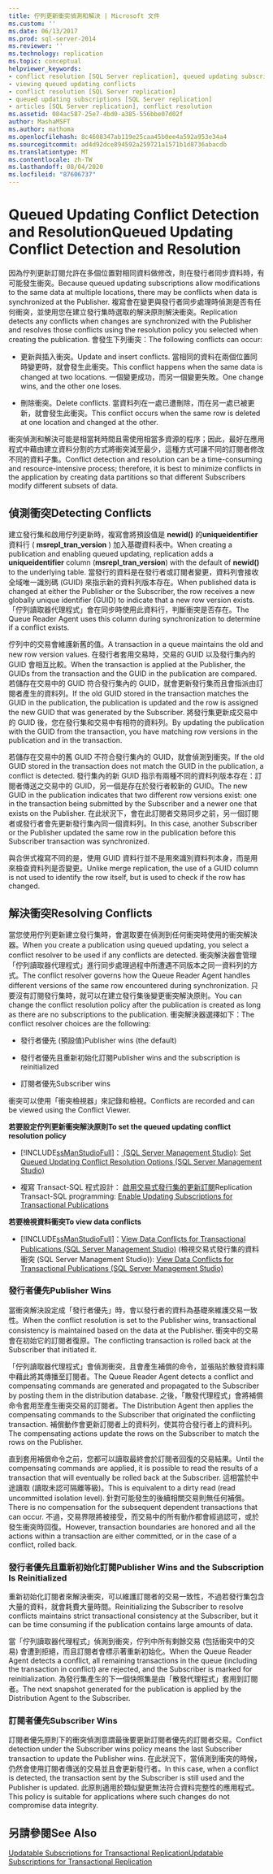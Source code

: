 ```yaml
---
title: 佇列更新衝突偵測和解決 | Microsoft 文件
ms.custom: ''
ms.date: 06/13/2017
ms.prod: sql-server-2014
ms.reviewer: ''
ms.technology: replication
ms.topic: conceptual
helpviewer_keywords:
- conflict resolution [SQL Server replication], queued updating subscriptions
- viewing queued updating conflicts
- conflict resolution [SQL Server replication]
- queued updating subscriptions [SQL Server replication]
- articles [SQL Server replication], conflict resolution
ms.assetid: 084ac587-25e7-4bd0-a385-556bbe07d02f
author: MashaMSFT
ms.author: mathoma
ms.openlocfilehash: 8c4608347ab119e25caa45b0ee4a592a953e34a4
ms.sourcegitcommit: ad4d92dce894592a259721a1571b1d8736abacdb
ms.translationtype: MT
ms.contentlocale: zh-TW
ms.lasthandoff: 08/04/2020
ms.locfileid: "87606737"
---
```

# <a name="queued-updating-conflict-detection-and-resolution"></a><span data-ttu-id="605bf-102">Queued Updating Conflict Detection and Resolution</span><span class="sxs-lookup"><span data-stu-id="605bf-102">Queued Updating Conflict Detection and Resolution</span></span>
  <span data-ttu-id="605bf-103">因為佇列更新訂閱允許在多個位置對相同資料做修改，則在發行者同步資料時，有可能發生衝突。</span><span class="sxs-lookup"><span data-stu-id="605bf-103">Because queued updating subscriptions allow modifications to the same data at multiple locations, there may be conflicts when data is synchronized at the Publisher.</span></span> <span data-ttu-id="605bf-104">複寫會在變更與發行者同步處理時偵測是否有任何衝突，並使用您在建立發行集時選取的解決原則解決衝突。</span><span class="sxs-lookup"><span data-stu-id="605bf-104">Replication detects any conflicts when changes are synchronized with the Publisher and resolves those conflicts using the resolution policy you selected when creating the publication.</span></span> <span data-ttu-id="605bf-105">會發生下列衝突：</span><span class="sxs-lookup"><span data-stu-id="605bf-105">The following conflicts can occur:</span></span>  
  
-   <span data-ttu-id="605bf-106">更新與插入衝突。</span><span class="sxs-lookup"><span data-stu-id="605bf-106">Update and insert conflicts.</span></span> <span data-ttu-id="605bf-107">當相同的資料在兩個位置同時變更時，就會發生此衝突。</span><span class="sxs-lookup"><span data-stu-id="605bf-107">This conflict happens when the same data is changed at two locations.</span></span> <span data-ttu-id="605bf-108">一個變更成功，而另一個變更失敗。</span><span class="sxs-lookup"><span data-stu-id="605bf-108">One change wins, and the other one loses.</span></span>  
  
-   <span data-ttu-id="605bf-109">刪除衝突。</span><span class="sxs-lookup"><span data-stu-id="605bf-109">Delete conflicts.</span></span> <span data-ttu-id="605bf-110">當資料列在一處已遭刪除，而在另一處已被更新，就會發生此衝突。</span><span class="sxs-lookup"><span data-stu-id="605bf-110">This conflict occurs when the same row is deleted at one location and changed at the other.</span></span>  
  
 <span data-ttu-id="605bf-111">衝突偵測和解決可能是相當耗時間且需使用相當多資源的程序；因此，最好在應用程式中藉由建立資料分割的方式將衝突減至最少，這種方式可讓不同的訂閱者修改不同的資料子集。</span><span class="sxs-lookup"><span data-stu-id="605bf-111">Conflict detection and resolution can be a time-consuming and resource-intensive process; therefore, it is best to minimize conflicts in the application by creating data partitions so that different Subscribers modify different subsets of data.</span></span>  
  
## <a name="detecting-conflicts"></a><span data-ttu-id="605bf-112">偵測衝突</span><span class="sxs-lookup"><span data-stu-id="605bf-112">Detecting Conflicts</span></span>  
 <span data-ttu-id="605bf-113">建立發行集和啟用佇列更新時，複寫會將預設值是 **newid()** 的**uniqueidentifier**資料行 ( **msrepl_tran_version** ) 加入基礎資料表中。</span><span class="sxs-lookup"><span data-stu-id="605bf-113">When creating a publication and enabling queued updating, replication adds a **uniqueidentifier** column (**msrepl_tran_version**) with the default of **newid()** to the underlying table.</span></span> <span data-ttu-id="605bf-114">當發行的資料是在發行者或訂閱者變更，資料列會接收全域唯一識別碼 (GUID) 來指示新的資料列版本存在。</span><span class="sxs-lookup"><span data-stu-id="605bf-114">When published data is changed at either the Publisher or the Subscriber, the row receives a new globally unique identifier (GUID) to indicate that a new row version exists.</span></span> <span data-ttu-id="605bf-115">「佇列讀取器代理程式」會在同步時使用此資料行，判斷衝突是否存在。</span><span class="sxs-lookup"><span data-stu-id="605bf-115">The Queue Reader Agent uses this column during synchronization to determine if a conflict exists.</span></span>  
  
 <span data-ttu-id="605bf-116">佇列中的交易會維護新舊的值。</span><span class="sxs-lookup"><span data-stu-id="605bf-116">A transaction in a queue maintains the old and new row version values.</span></span> <span data-ttu-id="605bf-117">在發行者套用交易時，交易的 GUID 以及發行集內的 GUID 會相互比較。</span><span class="sxs-lookup"><span data-stu-id="605bf-117">When the transaction is applied at the Publisher, the GUIDs from the transaction and the GUID in the publication are compared.</span></span> <span data-ttu-id="605bf-118">若儲存在交易中的 GUID 符合發行集內的 GUID，就會更新發行集而且會指派由訂閱者產生的資料列。</span><span class="sxs-lookup"><span data-stu-id="605bf-118">If the old GUID stored in the transaction matches the GUID in the publication, the publication is updated and the row is assigned the new GUID that was generated by the Subscriber.</span></span> <span data-ttu-id="605bf-119">將發行集更新成交易中的 GUID 後，您在發行集和交易中有相符的資料列。</span><span class="sxs-lookup"><span data-stu-id="605bf-119">By updating the publication with the GUID from the transaction, you have matching row versions in the publication and in the transaction.</span></span>  
  
 <span data-ttu-id="605bf-120">若儲存在交易中的舊 GUID 不符合發行集內的 GUID，就會偵測到衝突。</span><span class="sxs-lookup"><span data-stu-id="605bf-120">If the old GUID stored in the transaction does not match the GUID in the publication, a conflict is detected.</span></span> <span data-ttu-id="605bf-121">發行集內的新 GUID 指示有兩種不同的資料列版本存在：訂閱者傳送之交易中的 GUID，另一個是存在於發行者較新的 GUID。</span><span class="sxs-lookup"><span data-stu-id="605bf-121">The new GUID in the publication indicates that two different row versions exist: one in the transaction being submitted by the Subscriber and a newer one that exists on the Publisher.</span></span> <span data-ttu-id="605bf-122">在此狀況下，會在此訂閱者交易同步之前，另一個訂閱者或發行者會先更新發行集內同一個資料列。</span><span class="sxs-lookup"><span data-stu-id="605bf-122">In this case, another Subscriber or the Publisher updated the same row in the publication before this Subscriber transaction was synchronized.</span></span>  
  
 <span data-ttu-id="605bf-123">與合併式複寫不同的是，使用 GUID 資料行並不是用來識別資料列本身，而是用來檢查資料列是否變更。</span><span class="sxs-lookup"><span data-stu-id="605bf-123">Unlike merge replication, the use of a GUID column is not used to identify the row itself, but is used to check if the row has changed.</span></span>  
  
## <a name="resolving-conflicts"></a><span data-ttu-id="605bf-124">解決衝突</span><span class="sxs-lookup"><span data-stu-id="605bf-124">Resolving Conflicts</span></span>  
 <span data-ttu-id="605bf-125">當您使用佇列更新建立發行集時，會選取要在偵測到任何衝突時使用的衝突解決器。</span><span class="sxs-lookup"><span data-stu-id="605bf-125">When you create a publication using queued updating, you select a conflict resolver to be used if any conflicts are detected.</span></span> <span data-ttu-id="605bf-126">衝突解決器會管理「佇列讀取器代理程式」進行同步處理過程中所遭遇不同版本之同一資料列的方式。</span><span class="sxs-lookup"><span data-stu-id="605bf-126">The conflict resolver governs how the Queue Reader Agent handles different versions of the same row encountered during synchronization.</span></span> <span data-ttu-id="605bf-127">只要沒有訂閱發行集時，就可以在建立發行集後變更衝突解決原則。</span><span class="sxs-lookup"><span data-stu-id="605bf-127">You can change the conflict resolution policy after the publication is created as long as there are no subscriptions to the publication.</span></span> <span data-ttu-id="605bf-128">衝突解決器選擇如下：</span><span class="sxs-lookup"><span data-stu-id="605bf-128">The conflict resolver choices are the following:</span></span>  
  
-   <span data-ttu-id="605bf-129">發行者優先 (預設值)</span><span class="sxs-lookup"><span data-stu-id="605bf-129">Publisher wins (the default)</span></span>  
  
-   <span data-ttu-id="605bf-130">發行者優先且重新初始化訂閱</span><span class="sxs-lookup"><span data-stu-id="605bf-130">Publisher wins and the subscription is reinitialized</span></span>  
  
-   <span data-ttu-id="605bf-131">訂閱者優先</span><span class="sxs-lookup"><span data-stu-id="605bf-131">Subscriber wins</span></span>  
  
 <span data-ttu-id="605bf-132">衝突可以使用「衝突檢視器」來記錄和檢視。</span><span class="sxs-lookup"><span data-stu-id="605bf-132">Conflicts are recorded and can be viewed using the Conflict Viewer.</span></span>  
  
 <span data-ttu-id="605bf-133">**若要設定佇列更新衝突解決原則**</span><span class="sxs-lookup"><span data-stu-id="605bf-133">**To set the queued updating conflict resolution policy**</span></span>  
  
-   [!INCLUDE[ssManStudioFull](../../../includes/ssmanstudiofull-md.md)]<span data-ttu-id="605bf-134">：[ &#40;SQL Server Management Studio&#41;](../publish/create-an-updatable-subscription-to-a-transactional-publication.md)</span><span class="sxs-lookup"><span data-stu-id="605bf-134">: [Set Queued Updating Conflict Resolution Options &#40;SQL Server Management Studio&#41;](../publish/create-an-updatable-subscription-to-a-transactional-publication.md)</span></span>  
  
-   <span data-ttu-id="605bf-135">複寫 Transact-SQL 程式設計： [啟用交易式發行集的更新訂閱](../publish/enable-updating-subscriptions-for-transactional-publications.md)</span><span class="sxs-lookup"><span data-stu-id="605bf-135">Replication Transact-SQL programming: [Enable Updating Subscriptions for Transactional Publications](../publish/enable-updating-subscriptions-for-transactional-publications.md)</span></span>  
  
 <span data-ttu-id="605bf-136">**若要檢視資料衝突**</span><span class="sxs-lookup"><span data-stu-id="605bf-136">**To view data conflicts**</span></span>  
  
-   [!INCLUDE[ssManStudioFull](../../../includes/ssmanstudiofull-md.md)]<span data-ttu-id="605bf-137">：[View Data Conflicts for Transactional Publications &#40;SQL Server Management Studio&#41;](../view-data-conflicts-for-transactional-publications-sql-server-management-studio.md) (檢視交易式發行集的資料衝突 &#40;SQL Server Management Studio&#41;)</span><span class="sxs-lookup"><span data-stu-id="605bf-137">: [View Data Conflicts for Transactional Publications &#40;SQL Server Management Studio&#41;](../view-data-conflicts-for-transactional-publications-sql-server-management-studio.md)</span></span>  
  
### <a name="publisher-wins"></a><span data-ttu-id="605bf-138">發行者優先</span><span class="sxs-lookup"><span data-stu-id="605bf-138">Publisher Wins</span></span>  
 <span data-ttu-id="605bf-139">當衝突解決設定成「發行者優先」時，會以發行者的資料為基礎來維護交易一致性。</span><span class="sxs-lookup"><span data-stu-id="605bf-139">When the conflict resolution is set to the Publisher wins, transactional consistency is maintained based on the data at the Publisher.</span></span> <span data-ttu-id="605bf-140">衝突中的交易會在初始它的訂閱者復原。</span><span class="sxs-lookup"><span data-stu-id="605bf-140">The conflicting transaction is rolled back at the Subscriber that initiated it.</span></span>  
  
 <span data-ttu-id="605bf-141">「佇列讀取器代理程式」會偵測衝突，且會產生補償的命令，並張貼於散發資料庫中藉此將其傳播至訂閱者。</span><span class="sxs-lookup"><span data-stu-id="605bf-141">The Queue Reader Agent detects a conflict and compensating commands are generated and propagated to the Subscriber by posting them in the distribution database.</span></span> <span data-ttu-id="605bf-142">之後，「散發代理程式」會將補償命令套用至產生衝突交易的訂閱者。</span><span class="sxs-lookup"><span data-stu-id="605bf-142">The Distribution Agent then applies the compensating commands to the Subscriber that originated the conflicting transaction.</span></span> <span data-ttu-id="605bf-143">補償動作會更新訂閱者上的資料列，使其符合發行者上的資料列。</span><span class="sxs-lookup"><span data-stu-id="605bf-143">The compensating actions update the rows on the Subscriber to match the rows on the Publisher.</span></span>  
  
 <span data-ttu-id="605bf-144">直到套用補償命令之前，您都可以讀取最終會於訂閱者回復的交易結果。</span><span class="sxs-lookup"><span data-stu-id="605bf-144">Until the compensating commands are applied, it is possible to read the results of a transaction that will eventually be rolled back at the Subscriber.</span></span> <span data-ttu-id="605bf-145">這相當於中途讀取 (讀取未認可隔離等級)。</span><span class="sxs-lookup"><span data-stu-id="605bf-145">This is equivalent to a dirty read (read uncommitted isolation level).</span></span> <span data-ttu-id="605bf-146">針對可能發生的後續相關交易則無任何補償。</span><span class="sxs-lookup"><span data-stu-id="605bf-146">There is no compensation for the subsequent dependent transactions that can occur.</span></span> <span data-ttu-id="605bf-147">不過，交易界限將被接受，而交易中的所有動作都會經過認可，或於發生衝突時回復。</span><span class="sxs-lookup"><span data-stu-id="605bf-147">However, transaction boundaries are honored and all the actions within a transaction are either committed, or in the case of a conflict, rolled back.</span></span>  
  
### <a name="publisher-wins-and-the-subscription-is-reinitialized"></a><span data-ttu-id="605bf-148">發行者優先且重新初始化訂閱</span><span class="sxs-lookup"><span data-stu-id="605bf-148">Publisher Wins and the Subscription Is Reinitialized</span></span>  
 <span data-ttu-id="605bf-149">重新初始化訂閱者來解決衝突，可以維護訂閱者的交易一致性，不過若發行集包含大量的資料，就會耗費大量時間。</span><span class="sxs-lookup"><span data-stu-id="605bf-149">Reinitializing the Subscriber to resolve conflicts maintains strict transactional consistency at the Subscriber, but it can be time consuming if the publication contains large amounts of data.</span></span>  
  
 <span data-ttu-id="605bf-150">當「佇列讀取器代理程式」偵測到衝突，佇列中所有剩餘交易 (包括衝突中的交易) 會遭到拒絕，而且訂閱者會標示著重新初始化。</span><span class="sxs-lookup"><span data-stu-id="605bf-150">When the Queue Reader Agent detects a conflict, all remaining transactions in the queue (including the transaction in conflict) are rejected, and the Subscriber is marked for reinitialization.</span></span> <span data-ttu-id="605bf-151">為發行集產生的下一個快照集是由「散發代理程式」套用到訂閱者。</span><span class="sxs-lookup"><span data-stu-id="605bf-151">The next snapshot generated for the publication is applied by the Distribution Agent to the Subscriber.</span></span>  
  
### <a name="subscriber-wins"></a><span data-ttu-id="605bf-152">訂閱者優先</span><span class="sxs-lookup"><span data-stu-id="605bf-152">Subscriber Wins</span></span>  
 <span data-ttu-id="605bf-153">訂閱者優先原則下的衝突偵測意謂最後要更新訂閱者優先的訂閱者交易。</span><span class="sxs-lookup"><span data-stu-id="605bf-153">Conflict detection under the Subscriber wins policy means the last Subscriber transaction to update the Publisher wins.</span></span> <span data-ttu-id="605bf-154">在此狀況下，當偵測到衝突的時候，仍然會使用訂閱者傳送的交易並且會更新發行者。</span><span class="sxs-lookup"><span data-stu-id="605bf-154">In this case, when a conflict is detected, the transaction sent by the Subscriber is still used and the Publisher is updated.</span></span> <span data-ttu-id="605bf-155">此原則適用於類似變更無法符合資料完整性的應用程式。</span><span class="sxs-lookup"><span data-stu-id="605bf-155">This policy is suitable for applications where such changes do not compromise data integrity.</span></span>  
  
## <a name="see-also"></a><span data-ttu-id="605bf-156">另請參閱</span><span class="sxs-lookup"><span data-stu-id="605bf-156">See Also</span></span>  
 [<span data-ttu-id="605bf-157">Updatable Subscriptions for Transactional Replication</span><span class="sxs-lookup"><span data-stu-id="605bf-157">Updatable Subscriptions for Transactional Replication</span></span>](updatable-subscriptions-for-transactional-replication.md)  
  
  
